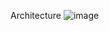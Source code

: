 Architecture
![image](https://github.com/bit2code/sava/assets/153949715/189b384a-913e-4220-9101-aeac4964b281)
